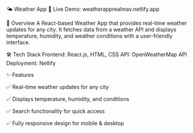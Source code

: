 🌤️ Weather App
🚀 Live Demo: weatherapprealmav.netlify.app

📌 Overview
A React-based Weather App that provides real-time weather updates for any city. It fetches data from a weather API and displays temperature, humidity, and weather conditions with a user-friendly interface.

🛠️ Tech Stack
Frontend: React.js, HTML, CSS
API: OpenWeatherMap API
Deployment: Netlify

✨ Features

✅ Real-time weather updates for any city

✅ Displays temperature, humidity, and conditions

✅ Search functionality for quick access

✅ Fully responsive design for mobile & desktop
